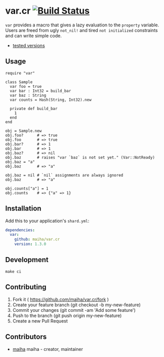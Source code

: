 # var.cr [![Build Status](https://travis-ci.org/maiha/var.cr.svg?branch=master)](https://travis-ci.org/maiha/var.cr)

`var` provides a macro that gives a lazy evaluation to the `property` variable.
Users are freed from ugly `not_nil!` and tired `not initialized` constraints
and can write simple code.

- [tested versions](./ci)

## Usage

```crystal
require "var"

class Sample
  var foo = true
  var bar : Int32 = build_bar
  var baz : String
  var counts = Hash(String, Int32).new

  private def build_bar
    1
  end
end

obj = Sample.new
obj.foo?      # => true
obj.foo       # => true
obj.bar?      # => 1
obj.bar       # => 1
obj.baz?      # => nil
obj.baz       # raises "var `baz` is not set yet." (Var::NotReady)
obj.baz = "a"
obj.baz       # => "a"

obj.baz = nil # `nil` assignments are always ignored
obj.baz       # => "a"

obj.counts["a"] = 1
obj.counts    # => {"a" => 1}
```

## Installation

Add this to your application's `shard.yml`:

```yaml
dependencies:
  var:
    github: maiha/var.cr
    version: 1.3.0
```

## Development

```shell
make ci
```

## Contributing

1. Fork it ( https://github.com/maiha/var.cr/fork )
2. Create your feature branch (git checkout -b my-new-feature)
3. Commit your changes (git commit -am 'Add some feature')
4. Push to the branch (git push origin my-new-feature)
5. Create a new Pull Request

## Contributors

- [maiha](https://github.com/maiha) maiha - creator, maintainer

